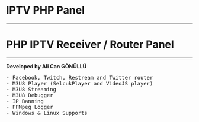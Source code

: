 # IPTV PHP Panel
<hr></hr>
<h1>PHP IPTV Receiver / Router Panel</h1>
<hr></hr>
<b>Developed by Ali Can GÖNÜLLÜ</b>
<br>
<pre>
- Facebook, Twitch, Restream and Twitter router
- M3U8 Player (SelcukPlayer and VideoJS player)
- M3U8 Streaming
- M3U8 Debugger
- IP Banning
- FFMpeg Logger
- Windows & Linux Supports
</pre>
